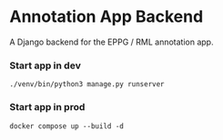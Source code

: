 # Annotation App Backend

A Django backend for the EPPG / RML annotation app.

### Start app in dev

```shell
./venv/bin/python3 manage.py runserver
```

### Start app in prod

```shell
docker compose up --build -d
```
